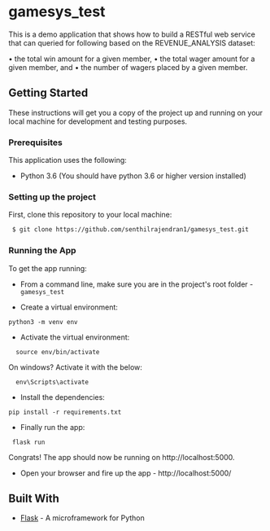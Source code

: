 # gamesys_test
This is a demo application that shows how to build a RESTful web service that can queried for following based on the REVENUE_ANALYSIS dataset:

•	the total win amount for a given member,
•	the total wager amount for a given member, and
•	the number of wagers placed by a given member.


## Getting Started

These instructions will get you a copy of the project up and running on your local machine for development and testing purposes.

### Prerequisites

This application uses the following:

 - Python 3.6 (You should have python 3.6 or higher version installed)
 
### Setting up the project

First, clone this repository to your local machine:

```sh
 $ git clone https://github.com/senthilrajendran1/gamesys_test.git
```

### Running the App

To get the app running:

 - From a command line, make sure you are in the project's root folder - `gamesys_test`
 
 - Create a virtual environment:
 ```
 python3 -m venv env
 ```
 - Activate the virtual environment:
 ```
   source env/bin/activate
 ```
 On windows? Activate it with the below:
 ```
   env\Scripts\activate
 ```

 - Install the dependencies:
 ```
 pip install -r requirements.txt
 ```

 - Finally run the app:
 ```
  flask run
 ```

 Congrats! The app should now be running on http://localhost:5000.


- Open your browser and fire up the app - http://localhost:5000/


## Built With

* [Flask](http://flask.pocoo.org/) - A microframework for Python
